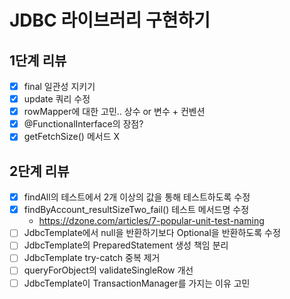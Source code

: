 # JDBC 라이브러리 구현하기

## 1단계 리뷰
- [x] final 일관성 지키기
- [x] update 쿼리 수정
- [x] rowMapper에 대한 고민.. 상수 or 변수 + 컨벤션
- [x] @FunctionalInterface의 장점?
- [x] getFetchSize() 메서드 X

## 2단계 리뷰
- [x] findAll의 테스트에서 2개 이상의 값을 통해 테스트하도록 수정
- [x] findByAccount_resultSizeTwo_fail() 테스트 메서드명 수정
  - https://dzone.com/articles/7-popular-unit-test-naming
- [ ] JdbcTemplate에서 null을 반환하기보다 Optional을 반환하도록 수정
- [ ] JdbcTemplate의 PreparedStatement 생성 책임 분리
- [ ] JdbcTemplate try-catch 중복 제거
- [ ] queryForObject의 validateSingleRow 개선
- [ ] JdbcTemplate이 TransactionManager를 가지는 이유 고민